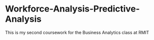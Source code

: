 # Workforce-Analysis-Predictive-Analysis
This is my second coursework for the Business Analytics class at RMIT

